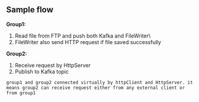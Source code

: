 ## Sample flow
**Group1:**
1. Read file from FTP and push both Kafka and FileWriter\
2. FileWriter also send HTTP request if file saved successfully

**Group2:**
1. Receive request by HttpServer
2. Publish to Kafka topic


```
group1 and group2 connected virtually by httpClient and HttpServer. it means group2 can receive request either from any external client or
from group1
```
